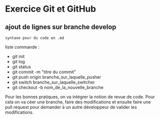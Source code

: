 # Exercice Git et GitHub

## ajout de lignes sur branche develop

`syntaxe pour du code en .md`

liste commande :

- git init
- git log
- git status
- git commit -m "titre du commit"
- git push origin branche_sur_laquelle_pusher
- git switch branche_sur_laquelle_switcher
- git checkout -b nom_de_la_nouvelle_branche

Pour les bonnes pratiques, on va intégrer la notion de revue de code. Pour cela on va céer une branche, faire des modifications et ensuite faire une pull request pour demander à un autre développeur de valider les modifications.
